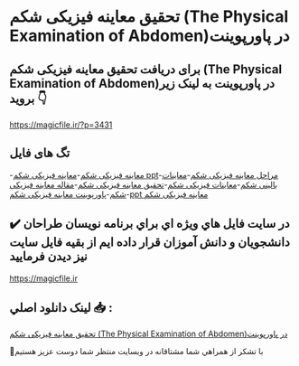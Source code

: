 # تحقیق معاینه فیزیکی شکم (The Physical Examination of Abdomen)در پاورپوینت

## برای دریافت تحقیق معاینه فیزیکی شکم (The Physical Examination of Abdomen)در پاورپوینت به لینک زیر بروید 👇

https://magicfile.ir/?p=3431

## تگ های فایل

-[معاینه فیزیکی شکم](https://magicfile.ir/product/ppt-the-physical-examination-of-abdomen/)-[معاینه فیزیکی شکم ppt](https://magicfile.ir/product/ppt-the-physical-examination-of-abdomen/)-[مراحل معاینه فیزیکی شکم](https://magicfile.ir/product/ppt-the-physical-examination-of-abdomen/)-[معاینات بالینی شکم](https://magicfile.ir/product/ppt-the-physical-examination-of-abdomen/)-[معاینات فیزیکی شکم](https://magicfile.ir/product/ppt-the-physical-examination-of-abdomen/)-[تحقیق معاینه فیزیکی شکم](https://magicfile.ir/product/ppt-the-physical-examination-of-abdomen/)-[مقاله معاینه فیزیکی شکم](https://magicfile.ir/product/ppt-the-physical-examination-of-abdomen/)-[پاورپوینت معاینه فیزیکی شکم](https://magicfile.ir/product/ppt-the-physical-examination-of-abdomen/)-[ppt معاینه فیزیکی شکم](https://magicfile.ir/product/ppt-the-physical-examination-of-abdomen/)

## ✔️ در سايت فايل هاي ويژه اي براي برنامه نويسان طراحان دانشجويان و دانش آموزان قرار داده ايم از بقيه فايل سايت نيز ديدن فرماييد

https://magicfile.ir


## لينک دانلود اصلي 📥 :

[تحقیق معاینه فیزیکی شکم (The Physical Examination of Abdomen)در پاورپوینت](https://magicfile.ir/product/ppt-the-physical-examination-of-abdomen/) 


🙏با تشکر از همراهي شما مشتاقانه در وبسایت منتظر شما دوست عزیز هستیم

